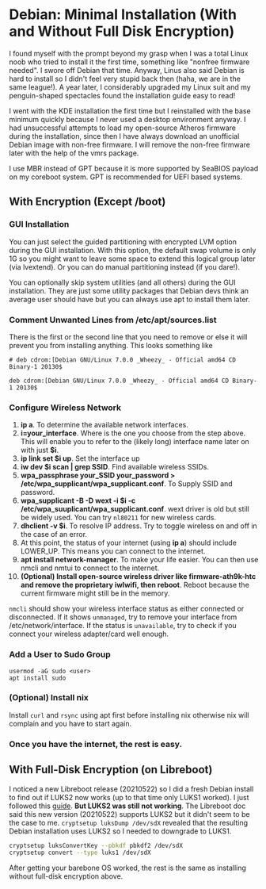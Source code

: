 # Debian: Minimal Installation (With and Without Full Disk Encryption)

I found myself with the prompt beyond my grasp when I was a total Linux noob who tried to install it the first time, something like "nonfree firmware needed". I swore off Debian that time. Anyway, Linus also said Debian is hard to install so I didn't feel very stupid back then (haha, we are in the same league!). A year later, I considerably upgraded my Linux suit and my penguin-shaped spectacles found the installation guide easy to read!

I went with the KDE installation the first time but I reinstalled with the base minimum quickly because I never used a desktop environment anyway. I had unsuccessful attempts to load my open-source Atheros firmware during the installation, since then I have always download an unofficial Debian image with non-free firmware. I will remove the non-free firmware later with the help of the vmrs package.

I use MBR instead of GPT because it is more supported by SeaBIOS payload on my coreboot system. GPT is recommended for UEFI based systems.

## With Encryption (Except /boot)

### GUI Installation

You can just select the guided partitioning with encrypted LVM option during the GUI installation. With this option, the default swap volume is only 1G so you might want to leave some space to extend this logical group later (via lvextend). Or you can do manual partitioning instead (if you dare!).

You can optionally skip system utilities (and all others) during the GUI installation. They are just some utility packages that Debian devs think an average user should have but you can always use apt to install them later.

### Comment Unwanted Lines from /etc/apt/sources.list

There is the first or the second line that you need to remove or else it will prevent you from installing anything. This looks something like

```
# deb cdrom:[Debian GNU/Linux 7.0.0 _Wheezy_ - Official amd64 CD Binary-1 20130$

deb cdrom:[Debian GNU/Linux 7.0.0 _Wheezy_ - Official amd64 CD Binary-1 20130$
```

### Configure Wireless Network

1. **ip a**. To determine the available network interfaces.
2. **i=your_interface**. Where <interface> is the one you choose from the step above. This will enable you to refer to the (likely long) interface name later on with just **$i**.
3. **ip link set $i up**. Set the interface up
4. **iw dev $i scan | grep SSID**. Find available wireless SSIDs.
5. **wpa_passphrase your_SSID your_password > /etc/wpa_supplicant/wpa_supplicant.conf**. To Supply SSID and password.
6. **wpa_supplicant -B -D wext -i $i -c /etc/wpa_suuplicant/wpa_supplicant.conf**. wext driver is old but still be widely used. You can try `nl80211` for new wireless cards.
7. **dhclient -v $i**. To resolve IP address. Try to toggle wireless on and off in the case of an error.
8. At this point, the status of your internet (using **ip a**) should include LOWER_UP. This means you can connect to the internet.
9. **apt install network-manager**. To make your life easier. You can then use nmcli and nmtui to connect to the internet.
10. **(Optional) Install open-source wireless driver like firmware-ath9k-htc and remove the proprietary iwlwifi, then reboot**. Reboot because the current firmware might still be in the memory.

`nmcli` should show your wireless interface status as either connected or disconnected. If it shows `unmanaged`, try to remove your interface from /etc/network/interface. If the status is `unavailable`, try to check if you connect your wireless adapter/card well enough.

### Add a User to Sudo Group

```
usermod -aG sudo <user>
apt install sudo
```

### (Optional) Install nix

Install `curl` and `rsync` using apt first before installing nix otherwise nix will complain and you have to start again.

### Once you have the internet, the rest is easy.

## With Full-Disk Encryption (on Libreboot)

I noticed a new Libreboot release (20210522) so I did a fresh Debian install to find out if LUKS2 now works (up to that time only LUKS1 worked). I just followed this [guide](https://libreboot.org/docs/gnulinux/encrypted_debian.html). **But LUKS2 was still not working**. The Libreboot doc said this new version (20210522) supports LUKS2 but it didn't seem to be the case to me. `cryptsetup luksDump /dev/sdX` revealed that the resulting Debian installation uses LUKS2 so I needed to downgrade to LUKS1.

```bash
cryptsetup luksConvertKey --pbkdf pbkdf2 /dev/sdX
cryptsetup convert --type luks1 /dev/sdX
```

After getting your barebone OS worked, the rest is the same as installing without full-disk encryption above.
